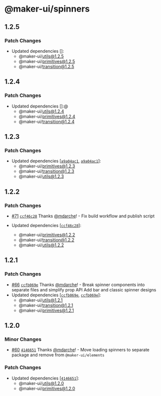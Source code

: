 # @maker-ui/spinners

## 1.2.5

### Patch Changes

- Updated dependencies []:
  - @maker-ui/utils@1.2.5
  - @maker-ui/primitives@1.2.5
  - @maker-ui/transition@1.2.5

## 1.2.4

### Patch Changes

- Updated dependencies []:@
  - @maker-ui/utils@1.2.4
  - @maker-ui/primitives@1.2.4
  - @maker-ui/transition@1.2.4

## 1.2.3

### Patch Changes

- Updated dependencies [[`a9a04ac1`](https://github.com/mdarche/maker-ui/commit/a9a04ac119a558a98897544fa1121761fb3dd488), [`a9a04ac1`](https://github.com/mdarche/maker-ui/commit/a9a04ac119a558a98897544fa1121761fb3dd488)]:
  - @maker-ui/primitives@1.2.3
  - @maker-ui/transition@1.2.3
  - @maker-ui/utils@1.2.3

## 1.2.2

### Patch Changes

- [#71](https://github.com/mdarche/maker-ui/pull/71) [`ccf46c28`](https://github.com/mdarche/maker-ui/commit/ccf46c28e765c8aee76ace7107640af9b13f65f9) Thanks [@mdarche](https://github.com/mdarche)! - Fix build workflow and publish script

- Updated dependencies [[`ccf46c28`](https://github.com/mdarche/maker-ui/commit/ccf46c28e765c8aee76ace7107640af9b13f65f9)]:
  - @maker-ui/primitives@1.2.2
  - @maker-ui/transition@1.2.2
  - @maker-ui/utils@1.2.2

## 1.2.1

### Patch Changes

- [#66](https://github.com/mdarche/maker-ui/pull/66) [`ccfb069e`](https://github.com/mdarche/maker-ui/commit/ccfb069e0fd1fd40b61514b62dd959269886b3e3) Thanks [@mdarche](https://github.com/mdarche)! - Break spinner components into separate files and simplify prop API
  Add bar and classic spinner designs
- Updated dependencies [[`ccfb069e`](https://github.com/mdarche/maker-ui/commit/ccfb069e0fd1fd40b61514b62dd959269886b3e3), [`ccfb069e`](https://github.com/mdarche/maker-ui/commit/ccfb069e0fd1fd40b61514b62dd959269886b3e3)]:
  - @maker-ui/utils@1.2.1
  - @maker-ui/transition@1.2.1
  - @maker-ui/primitives@1.2.1

## 1.2.0

### Minor Changes

- [#60](https://github.com/mdarche/maker-ui/pull/60) [`4146651`](https://github.com/mdarche/maker-ui/commit/4146651ace370416da58af0e10d410b01354277d) Thanks [@mdarche](https://github.com/mdarche)! - Move loading spinners to separate package and remove from `@maker-ui/elements`

### Patch Changes

- Updated dependencies [[`4146651`](https://github.com/mdarche/maker-ui/commit/4146651ace370416da58af0e10d410b01354277d)]:
  - @maker-ui/utils@1.2.0
  - @maker-ui/primitives@1.2.0
